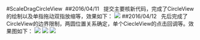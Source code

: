 ﻿#ScaleDragCircleView
﻿
﻿##2016/04/11
﻿
﻿
﻿提交主要核新代码，完成了CircleView的绘制以及单指拖动双指放缩等，效果如下：
﻿
﻿
﻿![](https://github.com/tuozhaobing/ScaleDragCircleView/blob/master/demolarge.gif)
﻿
﻿
﻿##2016/04/12
﻿
﻿
﻿先后完成了CircleView的边界限制，两圆位置关系确定，单个CiecleView的点击回调等。效果图如下：
﻿
﻿
﻿![](https://github.com/tuozhaobing/ScaleDragCircleView/blob/master/listenerDemo.gif)
﻿
﻿![](https://github.com/tuozhaobing/ScaleDragCircleView/blob/master/circlelimited.PNG)
﻿
﻿
﻿![](https://github.com/tuozhaobing/ScaleDragCircleView/blob/master/circlerealeasedemo.gif)
